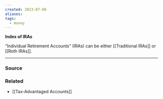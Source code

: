 ```yaml
---
created: 2023-07-08
aliases: 
tags:
  - money
---
```

**Index of IRAs**

“Individual Retirement Accounts” (IRAs) can be either [[Traditional IRAs]] or [[Roth IRAs]].

****
### Source

### Related
- [[Tax-Advantaged Accounts]]